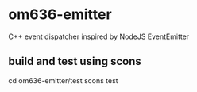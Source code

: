om636-emitter
=============

C++ event dispatcher inspired by NodeJS EventEmitter  


build and test using scons
--------------------------

cd om636-emitter/test
scons test

